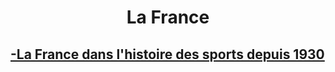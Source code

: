 <HTML>

<center >
<h1>La France </h1>

</center>
<body bg color="77B5FE">
<a href="Page Nico La France dans l'histoire des sports.html">
<h2>-La France dans l'histoire des sports depuis 1930</h2>

</body>

</HTML>

